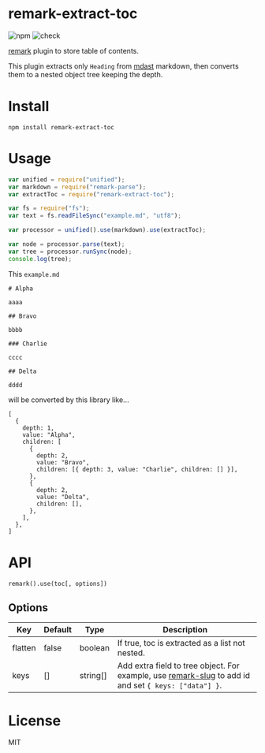 # remark-extract-toc

![npm](https://img.shields.io/npm/v/remark-extract-toc) ![check](https://github.com/inokawa/remark-extract-toc/workflows/check/badge.svg)

[remark](https://github.com/remarkjs/remark) plugin to store table of contents.

This plugin extracts only `Heading` from [mdast](https://github.com/syntax-tree/mdast) markdown, then converts them to a nested object tree keeping the depth.

# Install

```
npm install remark-extract-toc
```

# Usage

```javascript
var unified = require("unified");
var markdown = require("remark-parse");
var extractToc = require("remark-extract-toc");

var fs = require("fs");
var text = fs.readFileSync("example.md", "utf8");

var processor = unified().use(markdown).use(extractToc);

var node = processor.parse(text);
var tree = processor.runSync(node);
console.log(tree);
```

This `example.md`

```
# Alpha

aaaa

## Bravo

bbbb

### Charlie

cccc

## Delta

dddd
```

will be converted by this library like...

```
[
  {
    depth: 1,
    value: "Alpha",
    children: [
      {
        depth: 2,
        value: "Bravo",
        children: [{ depth: 3, value: "Charlie", children: [] }],
      },
      {
        depth: 2,
        value: "Delta",
        children: [],
      },
    ],
  },
]
```

# API

`remark().use(toc[, options])`

## Options

| Key     | Default | Type     | Description                                                                                                                                     |
| ------- | ------- | -------- | ----------------------------------------------------------------------------------------------------------------------------------------------- |
| flatten | false   | boolean  | If true, toc is extracted as a list not nested.                                                                                                 |
| keys    | []      | string[] | Add extra field to tree object. For example, use [remark-slug](https://github.com/remarkjs/remark-slug) to add id and set `{ keys: ["data"] }`. |

# License

MIT
